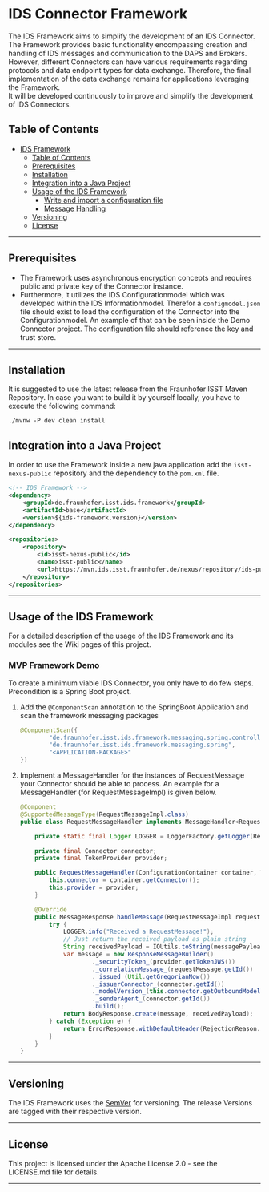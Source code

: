 # IDS Connector Framework

The IDS Framework aims to simplify the development of an IDS Connector.
The Framework provides basic functionality encompassing creation and handling of IDS messages and communication to the DAPS and Brokers. However,
different Connectors can have various requirements regarding protocols and data endpoint types for data exchange. Therefore, 
the final implementation of the data exchange remains for applications leveraging the Framework.  
It will be developed continuously to improve and simplify the development of IDS Connectors. 

## Table of Contents

<!-- TOC -->

- [IDS Framework](#ids-framework)
    - [Table of Contents](#table-of-contents)
    - [Prerequisites](#prerequisites)
    - [Installation](#installation)
    - [Integration into a Java Project](#integration-into-a-java-project)
    - [Usage of the IDS Framework](#usage-of-the-ids-framework)
        - [Write and import a configuration file](#write-and-import-a-configuration-file)
        - [Message Handling](#message-handling)
    - [Versioning](#versioning)
    - [License](#license)

<!-- /TOC -->
---

## Prerequisites

- The Framework  uses asynchronous encryption concepts and requires public and private key of the Connector instance. 
- Furthermore, it utilizes the IDS Configurationmodel which was developed within the IDS Informationmodel. Therefor a 
`configmodel.json` file should exist to load the configuration of the Connector into the Configurationmodel. An example of that can be seen inside the Demo Connector project. 
The configuration file should reference the key and trust store.

---

## Installation

It is suggested to use the latest release from the Fraunhofer ISST Maven Repository. In case you want to build 
it by yourself locally, you have to execute the following command:

```
./mvnw -P dev clean install
```

## Integration into a Java Project
In order to use the Framework inside a new java application add the `isst-nexus-public` repository and the dependency to 
the `pom.xml` file.

```xml
<!-- IDS Framework -->
<dependency>
    <groupId>de.fraunhofer.isst.ids.framework</groupId>
    <artifactId>base</artifactId>
    <version>${ids-framework.version}</version>
</dependency>

<repositories>
    <repository>
        <id>isst-nexus-public</id>
        <name>isst-public</name>
        <url>https://mvn.ids.isst.fraunhofer.de/nexus/repository/ids-public/</url>
    </repository>
</repositories>

```

---

## Usage of the IDS Framework

For a detailed description of the usage of the IDS Framework and its modules see the Wiki pages of this project.

### MVP Framework Demo

To create a minimum viable IDS Connector, you only have to do few steps. Precondition is a Spring Boot project.

1. Add the ``@ComponentScan`` annotation to the SpringBoot Application and scan the framework messaging packages
    ```java
    @ComponentScan({
            "de.fraunhofer.isst.ids.framework.messaging.spring.controller",
            "de.fraunhofer.isst.ids.framework.messaging.spring",
            "<APPLICATION-PACKAGE>"
    })
    ```
   
2. Implement a MessageHandler for the instances of RequestMessage your Connector should be able to process.
   An example for a MessageHandler (for RequestMessageImpl) is given below.
    ````java
    @Component
    @SupportedMessageType(RequestMessageImpl.class)
    public class RequestMessageHandler implements MessageHandler<RequestMessageImpl> {
    
        private static final Logger LOGGER = LoggerFactory.getLogger(RequestMessageHandler.class);
    
        private final Connector connector;
        private final TokenProvider provider;
    
        public RequestMessageHandler(ConfigurationContainer container, TokenProvider provider){
            this.connector = container.getConnector();
            this.provider = provider;
        }

        @Override
        public MessageResponse handleMessage(RequestMessageImpl requestMessage, MessagePayload messagePayload) throws MessageHandlingException {
            try {
                LOGGER.info("Received a RequestMessage!");
                // Just return the received payload as plain string
                String receivedPayload = IOUtils.toString(messagePayload.getUnderlyingInputStream(), StandardCharsets.UTF_8.name()) + " - from RequestMessage!";
                var message = new ResponseMessageBuilder()
                        ._securityToken_(provider.getTokenJWS())
                        ._correlationMessage_(requestMessage.getId())
                        ._issued_(Util.getGregorianNow())
                        ._issuerConnector_(connector.getId())
                        ._modelVersion_(this.connector.getOutboundModelVersion())
                        ._senderAgent_(connector.getId())
                        .build();
                return BodyResponse.create(message, receivedPayload);
            } catch (Exception e) {
                return ErrorResponse.withDefaultHeader(RejectionReason.INTERNAL_RECIPIENT_ERROR, e.getMessage(), connector.getId(), connector.getOutboundModelVersion());
            }
        }
    }
    ````

---

## Versioning

The IDS Framework uses the [SemVer](https://semver.org/) for versioning. The release Versions are tagged with their respective version.

---

## License 

This project is licensed under the Apache License 2.0 - see the LICENSE.md file for details.

---
